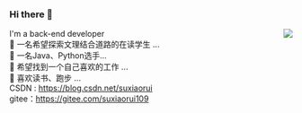 ### Hi there 👋
<a href="https://blog.csdn.net/suxiaorui" target="_blank"><img align="right" src="https://github-readme-stats.vercel.app/api?username=suxiaorui&show_icons=true&count_private=false&theme=vue-dark" /></a>
I'm a back-end developer<br>
 🔭 一名希望探索文理结合道路的在读学生 ...<br>
 🌱 一名Java、Python选手...<br>
 👯 希望找到一个自己喜欢的工作 ...<br>
 💬 喜欢读书、跑步 ...<br>
CSDN : https://blog.csdn.net/suxiaorui<br>
gitee：https://gitee.com/suxiaorui109<br>

<!--
**suxiaorui/suxiaorui** is a ✨ _special_ ✨ repository because its `README.md` (this file) appears on your GitHub profile.

Here are some ideas to get you started:

- 🔭 I’m currently working on ...
- 🌱 I’m currently learning ...
- 👯 I’m looking to collaborate on ...
- 🤔 I’m looking for help with ...
- 💬 Ask me about ...
- 📫 How to reach me: ...
- 😄 Pronouns: ...
- ⚡ Fun fact: ...
-->


